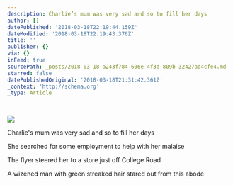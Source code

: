```yaml
---
description: Charlie’s mum was very sad and so to fill her days
author: []
datePublished: '2018-03-18T22:19:44.159Z'
dateModified: '2018-03-18T22:19:43.376Z'
title: ''
publisher: {}
via: {}
inFeed: true
sourcePath: _posts/2018-03-18-a243f784-606e-4f3d-809b-32427ad4cfe4.md
starred: false
datePublishedOriginal: '2018-03-18T21:31:42.361Z'
_context: 'http://schema.org'
_type: Article

---
```

![](https://imgflo.herokuapp.com/graph/2b2431f8e7ba7b0/bca37db9d0afcd314f251c5fd4e86e31/croprotate.png?cropheight=2644&cropwidth=1604&degrees=0&input=https%3A%2F%2Fthe-grid-user-content.s3-us-west-2.amazonaws.com%2F43cccb3d-1d4d-41f7-8f30-a2c10cb1444b.png&x=37&y=0)

Charlie's mum was very sad and so to fill her days

She searched for some employment to help with her malaise 

The flyer steered her to a store just off College Road

A wizened man with green streaked hair stared out from this abode